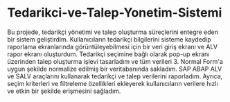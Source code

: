 # Tedarikci-ve-Talep-Yonetim-Sistemi
Bu projede, tedarikçi yönetimi ve talep oluşturma süreçlerini entegre eden bir sistem geliştirdim. Kullanıcıların tedarikçi bilgilerini sisteme kaydedip raporlama ekranlarında görüntüleyebilmesi için bir veri giriş ekranı ve ALV rapor ekranı oluşturdum. Tedarikçi seçimine bağlı olarak pop-up ekranı üzerinden talep oluşturma işlevi tasarladım ve tüm verileri 3. Normal Form'a uygun şekilde normalize edilmiş bir veritabanında sakladım. SAP ABAP ALV ve SALV araçlarını kullanarak tedarikçi ve talep verilerini raporladım. Ayrıca, seçim kriterleri ve filtreleme özellikleri ekleyerek kullanıcıların verilere hızlı ve etkin bir şekilde erişmesini sağladım.

